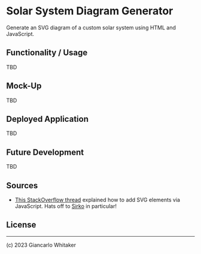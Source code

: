 # Solar System Diagram Generator

Generate an SVG diagram of a custom solar system using HTML and JavaScript.

## Functionality / Usage

TBD

## Mock-Up

TBD

## Deployed Application

TBD

## Future Development

TBD

## Sources

* [This StackOverflow thread](https://stackoverflow.com/questions/22894540/creating-circles-with-svg-and-javascript) explained how to add SVG elements via JavaScript.  Hats off to [Sirko](https://stackoverflow.com/users/1169798/sirko) in particular!

## License

---

(c) 2023 Giancarlo Whitaker
